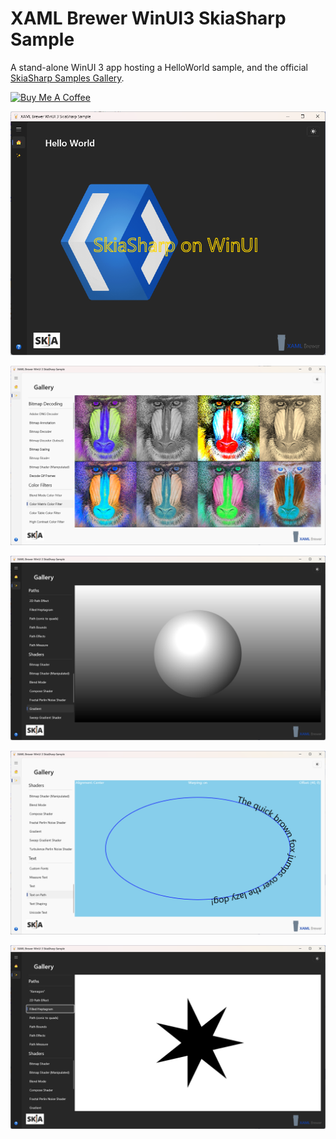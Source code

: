 # XAML Brewer WinUI3 SkiaSharp Sample

A stand-alone WinUI 3 app hosting a HelloWorld sample, and the official [SkiaSharp Samples Gallery](https://github.com/mono/SkiaSharp/tree/main/samples/Gallery).

<a href="https://www.buymeacoffee.com/xamlbrewer" target="_blank"><img src="https://cdn.buymeacoffee.com/buttons/default-orange.png" alt="Buy Me A Coffee" height="41" width="174"></a>

![Screenshot](Assets/HelloWorld.png?raw=true)

![Screenshot](Assets/ColorMatrixColorFilter.png?raw=true)

![Screenshot](Assets/Gradient.png?raw=true)

![Screenshot](Assets/TextOnPath.png?raw=true)

![Screenshot](Assets/Heptagram.png?raw=true)
